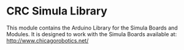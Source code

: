 CRC Simula Library
==================

This module contains the Arduino Library for the Simula Boards and Modules. 
It is designed to work with the Simula Boards available at: 
http://www.chicagorobotics.net/


